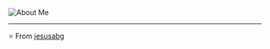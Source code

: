 ![About Me](https://raw.githubusercontent.com/jesusabg/jesusabg/master/bio.gif)

---
⭐️ From [jesusabg](https://github.com/jesusabg)
